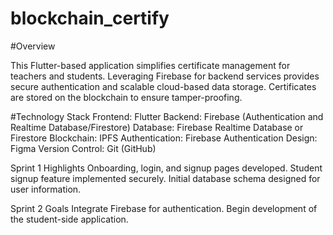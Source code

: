 # blockchain_certify

#Overview

This Flutter-based application simplifies certificate management for teachers and students. Leveraging Firebase for backend services provides secure authentication and scalable cloud-based data storage. Certificates are stored on the blockchain to ensure tamper-proofing.

#Technology Stack
Frontend: Flutter
Backend: Firebase (Authentication and Realtime Database/Firestore)
Database: Firebase Realtime Database or Firestore
Blockchain: IPFS
Authentication: Firebase Authentication
Design: Figma
Version Control: Git (GitHub)

Sprint 1 Highlights
Onboarding, login, and signup pages developed.
Student signup feature implemented securely.
Initial database schema designed for user information.

Sprint 2 Goals
Integrate Firebase for authentication.
Begin development of the student-side application.
